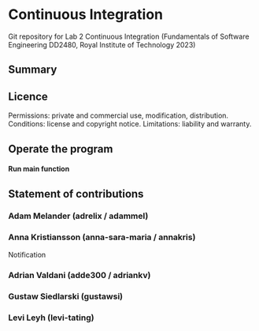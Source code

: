 # Continuous Integration 
Git repository for Lab 2 Continuous Integration (Fundamentals of Software Engineering DD2480, Royal Institute of Technology 2023) 

## Summary 

## Licence
Permissions: private and commercial use, modification, distribution.
Conditions: license and copyright notice. 
Limitations: liability and warranty.

## Operate the program
#### Run main function

## Statement of contributions 

### Adam Melander (adrelix / adammel) 

### Anna Kristiansson (anna-sara-maria / annakris) 

Notification

### Adrian Valdani (adde300 / adriankv)

### Gustaw Siedlarski (gustawsi)

### Levi Leyh (levi-tating)

 
 
